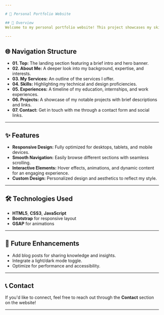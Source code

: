 ```yaml
---

# 🌟 Personal Portfolio Website  

## 🚀 Overview  
Welcome to my personal portfolio website! This project showcases my skills, experience, and projects in a clean and interactive layout. The site is designed to give you a glimpse of who I am, what I do, and how I can contribute.

---
```


## 🌐 Navigation Structure  
- **01. Top:** The landing section featuring a brief intro and hero banner.  
- **02. About Me:** A deeper look into my background, expertise, and interests.  
- **03. My Services:** An outline of the services I offer.  
- **04. Skills:** Highlighting my technical and design proficiencies.  
- **05. Experiences:** A timeline of my education, internships, and work experiences.  
- **06. Projects:** A showcase of my notable projects with brief descriptions and links.  
- **07. Contact:** Get in touch with me through a contact form and social links.  

---

## ✨ Features  
- **Responsive Design:** Fully optimized for desktops, tablets, and mobile devices.  
- **Smooth Navigation:** Easily browse different sections with seamless scrolling.  
- **Interactive Elements:** Hover effects, animations, and dynamic content for an engaging experience.  
- **Custom Design:** Personalized design and aesthetics to reflect my style.  

---

## 🛠️ Technologies Used  
- **HTML5**, **CSS3**, **JavaScript**  
- **Bootstrap** for responsive layout  
- **GSAP** for animations  

---

## 🌟 Future Enhancements  
- Add blog posts for sharing knowledge and insights.  
- Integrate a light/dark mode toggle.  
- Optimize for performance and accessibility.  

---

## 📞 Contact  
If you'd like to connect, feel free to reach out through the **Contact** section on the website!  

---
